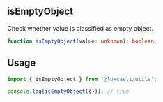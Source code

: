 ## isEmptyObject
Check whether value is classified as empty object.
```typescript
function isEmptyObject(value: unknown): boolean;
```

## Usage
```typescript
import { isEmptyObject } from '@luxcaeli/utils';

console.log(isEmptyObject({})); // true
```
